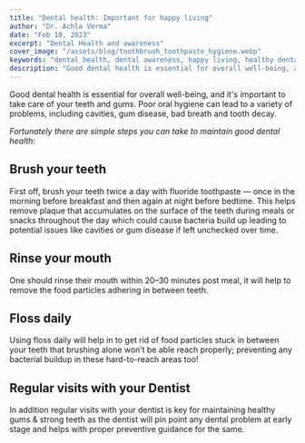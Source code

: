 ```yaml
---
title: "Dental health: Important for happy living"
author: "Dr. Achla Verma"
date: "Feb 10, 2023"
excerpt: "Dental Health and awareness"
cover_image: "/assets/blog/toothbrush_toothpaste_hygiene.webp"
keywords: "dental health, dental awareness, happy living, healthy dental, oral health and awareness, gums, cavities, bad breath, tooth decay, pain"
description: "Good dental health is essential for overall well-being, and it's important to take care of your teeth and gums. Poor oral hygiene can lead to a variety of problems, including cavities, gum disease, bad breath and tooth decay."
---
```


Good dental health is essential for overall well-being, and it's important to take care of your teeth and gums. Poor oral hygiene can lead to a variety of problems, including cavities, gum disease, bad breath and tooth decay.

*Fortunately there are simple steps you can take to maintain good dental health:*

## Brush your teeth

First off, brush your teeth twice a day with fluoride toothpaste — once in the morning before breakfast and then again at night before bedtime. This helps remove plaque that accumulates on the surface of the teeth during meals or snacks throughout the day which could cause bacteria build up leading to potential issues like cavities or gum disease if left unchecked over time.

## Rinse your mouth

One should rinse their mouth within 20–30 minutes post meal, it will help to remove the food particles adhering in between teeth.

## Floss daily

Using floss daily will help in to get rid of food particles stuck in between your teeth that brushing alone won’t be able reach properly; preventing any bacterial buildup in these hard-to-reach areas too!

## Regular visits with your Dentist

In addition regular visits with your dentist is key for maintaining healthy gums & strong teeth as the dentist will pin point any dental problem at early stage and helps with proper preventive guidance for the same.